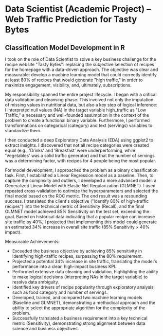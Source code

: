 # Data Scientist (Academic Project) – Web Traffic Prediction for Tasty Bytes

## Classification Model Development in R

I took on the role of Data Scientist to solve a key business challenge for the recipe website "Tasty Bytes": replacing the subjective selection of recipes for the homepage with a data-driven approach. The objective was clear and measurable: develop a machine learning model that could correctly identify at least 80% of recipes that would generate "high traffic," in order to maximize engagement, visibility, and, ultimately, subscriptions.

My responsibility spanned the entire project lifecycle. I began with a critical data validation and cleansing phase. This involved not only the imputation of missing values in nutritional data, but also a key step of logical inference: I interpreted null values (NA) in the target variable high_traffic as "Low Traffic," a necessary and well-founded assumption in the context of the problem to create a functional binary variable. Furthermore, I performed transformations on categorical (category) and text (servings) variables to standardize them.

I then conducted a deep Exploratory Data Analysis (EDA) using ggplot2 to extract insights. I discovered that not all recipe categories were created equal (e.g., 'Drinks' and 'Breakfast' were underperforming, while 'Vegetables' was a solid traffic generator) and that the number of servings was a determining factor, with recipes for 4 people being the most popular.

For model development, I approached the problem as a binary classification task.
First, I established a Linear Regression model as a baseline. Then, to capture the complexity and outliers, I developed a more advanced model: a Generalized Linear Model with Elastic Net Regularization (GLMNET). I used repeated cross-validation to optimize the hyperparameters and selected the final model based on the ROC metric.
The end result was a resounding success. I translated the client's objective ("identify 80% of high-traffic recipes") into the technical metric of Sensitivity (Recall), and the final GLMNET model achieved 85% Sensitivity on the test set, exceeding the goal. Based on historical data indicating that a popular recipe can increase site traffic by 40%, I projected that implementing this model could generate an estimated 34% increase in overall site traffic (85% Sensitivity × 40% impact).

Measurable Achievements:
+ Exceeded the business objective by achieving 85% sensitivity in identifying high-traffic recipes, surpassing the 80% requirement.
+ Projected a potential 34% increase in site traffic, translating the model's performance into a clear, high-impact business KPI.
+ Performed extensive data cleaning and validation, highlighting the ability to make logical decisions (interpreting NAs in the target variable) to resolve data ambiguity.
+ Identified key drivers of recipe popularity through exploratory analysis, such as food category and number of servings.
+ Developed, trained, and compared two machine learning models (Baseline and GLMNET), demonstrating a methodical approach and the ability to select the appropriate algorithm for the complexity of the problem.
+ Successfully translated a business requirement into a key technical metric (Sensitivity),
demonstrating strong alignment between data science and business objectives.
